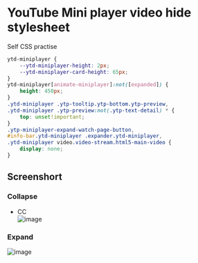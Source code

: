 # YouTube Mini player video hide stylesheet

Self CSS practise

```css
ytd-miniplayer {
    --ytd-miniplayer-height: 2px;
    --ytd-miniplayer-card-height: 65px;
}
ytd-miniplayer[animate-miniplayer]:not([expanded]) {
    height: 450px;
}
.ytd-miniplayer .ytp-tooltip.ytp-bottom.ytp-preview,
.ytd-miniplayer .ytp-preview:not(.ytp-text-detail) * {
    top: unset!important;
}
.ytp-miniplayer-expand-watch-page-button,
#info-bar.ytd-miniplayer .expander.ytd-miniplayer,
.ytd-miniplayer video.video-stream.html5-main-video {
    display: none;
}
```

## Screenshort
### Collapse

+ CC  
![image](https://user-images.githubusercontent.com/32490451/170843307-cb9945a5-ec23-497c-a25f-7592648f6db7.png)

### Expand

![image](https://user-images.githubusercontent.com/32490451/170841973-db4e2070-8306-4a68-a427-c12c1fe75480.png)
